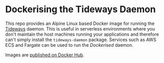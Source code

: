 # Dockerising the Tideways Daemon

This repo provides an Alpine Linux based Docker image for running the [Tideways](https://tideways.com) daemon. This is useful in serverless environments where you don't maintain the host machines running your applications and therefore can't simply install the `tideways-daemon` package. Services such as AWS ECS and Fargate can be used to run the _Dockerised_ daemon.

Images are [published on Docker Hub](https://hub.docker.com/r/tomcant/tideways-daemon/tags).
